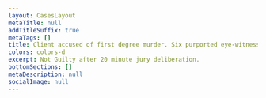 ```yaml
---
layout: CasesLayout
metaTitle: null
addTitleSuffix: true
metaTags: []
title: Client accused of first degree murder. Six purported eye-witnesses.
colors: colors-d
excerpt: Not Guilty after 20 minute jury deliberation.
bottomSections: []
metaDescription: null
socialImage: null
---
```

